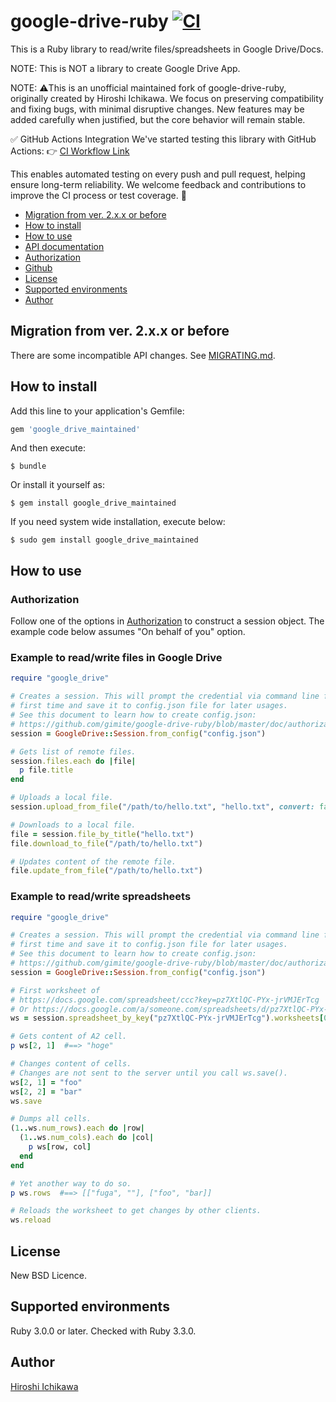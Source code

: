 # google-drive-ruby [![CI](https://github.com/y-bonfire/google-drive-ruby-maintained/actions/workflows/test.yml/badge.svg)](https://github.com/y-bonfire/google-drive-ruby-maintained/actions/workflows/test.yml)

This is a Ruby library to read/write files/spreadsheets in Google Drive/Docs.

NOTE: This is NOT a library to create Google Drive App.

NOTE: ⚠️This is an unofficial maintained fork of google-drive-ruby, originally created by Hiroshi Ichikawa.
We focus on preserving compatibility and fixing bugs, with minimal disruptive changes.
New features may be added carefully when justified, but the core behavior will remain stable.

✅ GitHub Actions Integration
We've started testing this library with GitHub Actions:
👉 [CI Workflow Link](https://github.com/y-bonfire/google-drive-ruby-maintained/actions)

This enables automated testing on every push and pull request, helping ensure long-term reliability.
We welcome feedback and contributions to improve the CI process or test coverage. 🤗

* [Migration from ver. 2.x.x or before](#migration)
* [How to install](#install)
* [How to use](#use)
* [API documentation](http://www.rubydoc.info/gems/google_drive)
* [Authorization](https://github.com/gimite/google-drive-ruby/blob/master/doc/authorization.md)
* [Github](http://github.com/gimite/google-drive-ruby)
* [License](#license)
* [Supported environments](#environments)
* [Author](#author)


## <a name="migration">Migration from ver. 2.x.x or before</a>

There are some incompatible API changes. See
[MIGRATING.md](https://github.com/gimite/google-drive-ruby/blob/master/MIGRATING.md).


## <a name="install">How to install</a>

Add this line to your application's Gemfile:

```ruby
gem 'google_drive_maintained'
```

And then execute:

```
$ bundle
```

Or install it yourself as:

```
$ gem install google_drive_maintained
```

If you need system wide installation, execute below:

```
$ sudo gem install google_drive_maintained
```

## <a name="use">How to use</a>

### Authorization

Follow one of the options in [Authorization](https://github.com/gimite/google-drive-ruby/blob/master/doc/authorization.md) to construct a session object. The example code below assumes "On behalf of you" option.

### Example to read/write files in Google Drive

```ruby
require "google_drive"

# Creates a session. This will prompt the credential via command line for the
# first time and save it to config.json file for later usages.
# See this document to learn how to create config.json:
# https://github.com/gimite/google-drive-ruby/blob/master/doc/authorization.md
session = GoogleDrive::Session.from_config("config.json")

# Gets list of remote files.
session.files.each do |file|
  p file.title
end

# Uploads a local file.
session.upload_from_file("/path/to/hello.txt", "hello.txt", convert: false)

# Downloads to a local file.
file = session.file_by_title("hello.txt")
file.download_to_file("/path/to/hello.txt")

# Updates content of the remote file.
file.update_from_file("/path/to/hello.txt")
```

### Example to read/write spreadsheets

```ruby
require "google_drive"

# Creates a session. This will prompt the credential via command line for the
# first time and save it to config.json file for later usages.
# See this document to learn how to create config.json:
# https://github.com/gimite/google-drive-ruby/blob/master/doc/authorization.md
session = GoogleDrive::Session.from_config("config.json")

# First worksheet of
# https://docs.google.com/spreadsheet/ccc?key=pz7XtlQC-PYx-jrVMJErTcg
# Or https://docs.google.com/a/someone.com/spreadsheets/d/pz7XtlQC-PYx-jrVMJErTcg/edit?usp=drive_web
ws = session.spreadsheet_by_key("pz7XtlQC-PYx-jrVMJErTcg").worksheets[0]

# Gets content of A2 cell.
p ws[2, 1]  #==> "hoge"

# Changes content of cells.
# Changes are not sent to the server until you call ws.save().
ws[2, 1] = "foo"
ws[2, 2] = "bar"
ws.save

# Dumps all cells.
(1..ws.num_rows).each do |row|
  (1..ws.num_cols).each do |col|
    p ws[row, col]
  end
end

# Yet another way to do so.
p ws.rows  #==> [["fuga", ""], ["foo", "bar]]

# Reloads the worksheet to get changes by other clients.
ws.reload
```


## <a name="license">License</a>

New BSD Licence.


## <a name="environments">Supported environments</a>

Ruby 3.0.0 or later. Checked with Ruby 3.3.0.


## <a name="author">Author</a>

[Hiroshi Ichikawa](http://gimite.net/en/index.php?Contact)
